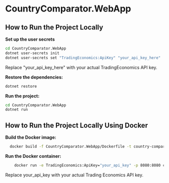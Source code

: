 # CountryComparator.WebApp

## How to Run the Project Locally

**Set up the user secrets**

```sh
cd CountryComparator.WebApp
dotnet user-secrets init
dotnet user-secrets set "TradingEconomics:ApiKey" "your_api_key_here"
```

Replace "your_api_key_here" with your actual TradingEconomics API key.

**Restore the dependencies:**
```sh
dotnet restore
```

**Run the project:**

```sh
cd CountryComparator.WebApp
dotnet run
```

## How to Run the Project Locally Using Docker

**Build the Docker image:**

```sh
  docker build -f CountryComparator.WebApp/Dockerfile -t country-comparator-webapp .
```

**Run the Docker container:**

```sh
    docker run -e TradingEconomics:ApiKey="your_api_key" -p 8080:8080 country-comparator-webapp

```

Replace your_api_key with your actual Trading Economics API key.
